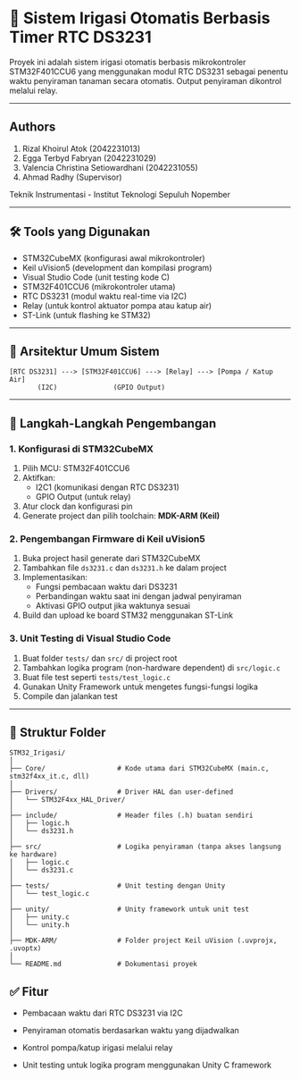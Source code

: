 # 🌱 Sistem Irigasi Otomatis Berbasis Timer RTC DS3231

Proyek ini adalah sistem irigasi otomatis berbasis mikrokontroler STM32F401CCU6 yang menggunakan modul RTC DS3231 sebagai penentu waktu penyiraman tanaman secara otomatis. Output penyiraman dikontrol melalui relay.

---

## Authors
1. Rizal Khoirul Atok (2042231013)
2. Egga Terbyd Fabryan (2042231029)
3. Valencia Christina Setiowardhani (2042231055)
4. Ahmad Radhy (Supervisor)

Teknik Instrumentasi - Institut Teknologi Sepuluh Nopember

---

## 🛠️ Tools yang Digunakan

- STM32CubeMX (konfigurasi awal mikrokontroler)
- Keil uVision5 (development dan kompilasi program)
- Visual Studio Code (unit testing kode C)
- STM32F401CCU6 (mikrokontroler utama)
- RTC DS3231 (modul waktu real-time via I2C)
- Relay (untuk kontrol aktuator pompa atau katup air)
- ST-Link (untuk flashing ke STM32)

---

## 🧱 Arsitektur Umum Sistem

```plaintext
[RTC DS3231] ---> [STM32F401CCU6] ---> [Relay] ---> [Pompa / Katup Air]
       (I2C)              (GPIO Output)

```
---

## 🔧 Langkah-Langkah Pengembangan

### 1. Konfigurasi di STM32CubeMX

1. Pilih MCU: STM32F401CCU6  
2. Aktifkan:
   - I2C1 (komunikasi dengan RTC DS3231)
   - GPIO Output (untuk relay)
3. Atur clock dan konfigurasi pin
4. Generate project dan pilih toolchain: **MDK-ARM (Keil)**

### 2. Pengembangan Firmware di Keil uVision5

1. Buka project hasil generate dari STM32CubeMX  
2. Tambahkan file `ds3231.c` dan `ds3231.h` ke dalam project  
3. Implementasikan:
   - Fungsi pembacaan waktu dari DS3231
   - Perbandingan waktu saat ini dengan jadwal penyiraman
   - Aktivasi GPIO output jika waktunya sesuai  
4. Build dan upload ke board STM32 menggunakan ST-Link

### 3. Unit Testing di Visual Studio Code

1. Buat folder `tests/` dan `src/` di project root  
2. Tambahkan logika program (non-hardware dependent) di `src/logic.c`  
3. Buat file test seperti `tests/test_logic.c`  
4. Gunakan Unity Framework untuk mengetes fungsi-fungsi logika  
5. Compile dan jalankan test

---

## 📁 Struktur Folder

```plaintext
STM32_Irigasi/
│
├── Core/                  # Kode utama dari STM32CubeMX (main.c, stm32f4xx_it.c, dll)
│
├── Drivers/               # Driver HAL dan user-defined
│   └── STM32F4xx_HAL_Driver/
│
├── include/               # Header files (.h) buatan sendiri
│   ├── logic.h
│   └── ds3231.h
│
├── src/                   # Logika penyiraman (tanpa akses langsung ke hardware)
│   ├── logic.c
│   └── ds3231.c
│
├── tests/                 # Unit testing dengan Unity
│   └── test_logic.c
│
├── unity/                 # Unity framework untuk unit test
│   ├── unity.c
│   └── unity.h
│
├── MDK-ARM/               # Folder project Keil uVision (.uvprojx, .uvoptx)
│
└── README.md              # Dokumentasi proyek
```


## ✅ Fitur

- Pembacaan waktu dari RTC DS3231 via I2C

- Penyiraman otomatis berdasarkan waktu yang dijadwalkan

- Kontrol pompa/katup irigasi melalui relay

- Unit testing untuk logika program menggunakan Unity C framework
